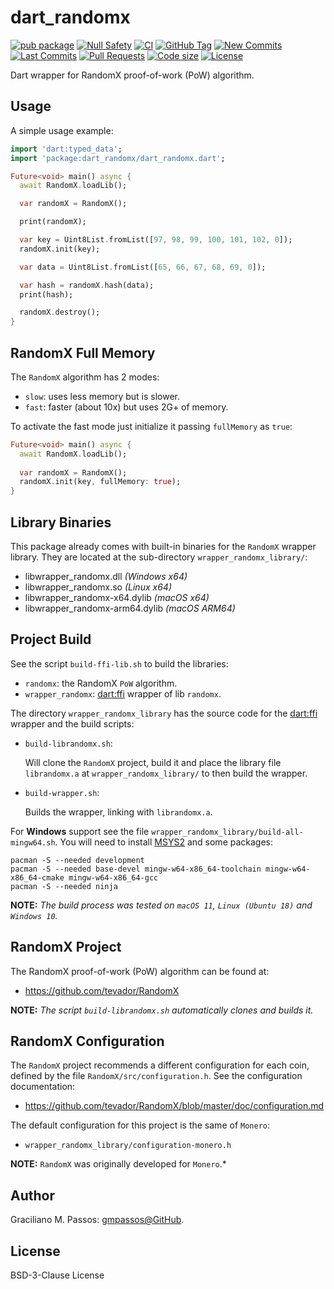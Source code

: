 # dart_randomx

[![pub package](https://img.shields.io/pub/v/dart_randomx.svg?logo=dart&logoColor=00b9fc)](https://pub.dev/packages/dart_randomx)
[![Null Safety](https://img.shields.io/badge/null-safety-brightgreen)](https://dart.dev/null-safety)
[![CI](https://img.shields.io/github/workflow/status/gmpassos/dart_randomx/Dart%20CI/master?logo=github-actions&logoColor=white)](https://github.com/gmpassos/dart_randomx/actions)
[![GitHub Tag](https://img.shields.io/github/v/tag/gmpassos/dart_randomx?logo=git&logoColor=white)](https://github.com/gmpassos/dart_randomx/releases)
[![New Commits](https://img.shields.io/github/commits-since/gmpassos/dart_randomx/latest?logo=git&logoColor=white)](https://github.com/gmpassos/dart_randomx/network)
[![Last Commits](https://img.shields.io/github/last-commit/gmpassos/dart_randomx?logo=git&logoColor=white)](https://github.com/gmpassos/dart_randomx/commits/master)
[![Pull Requests](https://img.shields.io/github/issues-pr/gmpassos/dart_randomx?logo=github&logoColor=white)](https://github.com/gmpassos/dart_randomx/pulls)
[![Code size](https://img.shields.io/github/languages/code-size/gmpassos/dart_randomx?logo=github&logoColor=white)](https://github.com/gmpassos/dart_randomx)
[![License](https://img.shields.io/github/license/gmpassos/dart_randomx?logo=open-source-initiative&logoColor=green)](https://github.com/gmpassos/dart_randomx/blob/master/LICENSE)

Dart wrapper for RandomX proof-of-work (PoW) algorithm.

## Usage

A simple usage example:

```dart
import 'dart:typed_data';
import 'package:dart_randomx/dart_randomx.dart';

Future<void> main() async {
  await RandomX.loadLib();

  var randomX = RandomX();

  print(randomX);

  var key = Uint8List.fromList([97, 98, 99, 100, 101, 102, 0]);
  randomX.init(key);

  var data = Uint8List.fromList([65, 66, 67, 68, 69, 0]);

  var hash = randomX.hash(data);
  print(hash);

  randomX.destroy();
}
```

## RandomX Full Memory

The `RandomX` algorithm has 2 modes:
  - `slow`: uses less memory but is slower.
  - `fast`: faster (about 10x) but uses 2G+ of memory.

To activate the fast mode just initialize it passing `fullMemory` as `true`:

```dart
Future<void> main() async {
  await RandomX.loadLib();
  
  var randomX = RandomX();
  randomX.init(key, fullMemory: true);
}
```

## Library Binaries

This package already comes with built-in binaries for the `RandomX` wrapper library.
They are located at the sub-directory `wrapper_randomx_library/`:

- libwrapper_randomx.dll *(Windows x64)*
- libwrapper_randomx.so *(Linux x64)*
- libwrapper_randomx-x64.dylib *(macOS x64)*
- libwrapper_randomx-arm64.dylib *(macOS ARM64)*

## Project Build

See the script `build-ffi-lib.sh` to build the libraries:

- `randomx`: the RandomX `PoW` algorithm.
- `wrapper_randomx`: [dart:ffi][dart_ffi] wrapper of lib `randomx`.

The directory `wrapper_randomx_library` has the source code for the
[dart:ffi][dart_ffi] wrapper and the build scripts:

- `build-librandomx.sh`:
  
   Will clone the `RandomX` project, build it and place the library file
   `librandomx.a` at `wrapper_randomx_library/` to then build the wrapper.


- `build-wrapper.sh`:

   Builds the wrapper, linking with `librandomx.a`.

For **Windows** support see the file `wrapper_randomx_library/build-all-mingw64.sh`.
You will need to install [MSYS2][MSYS2] and some packages:

```shell
pacman -S --needed development
pacman -S --needed base-devel mingw-w64-x86_64-toolchain mingw-w64-x86_64-cmake mingw-w64-x86_64-gcc
pacman -S --needed ninja
```

[MSYS2]: https://www.msys2.org/docs/cmake/

**NOTE:** *The build process was tested on `macOS 11`, `Linux (Ubuntu 18)` and `Windows 10`.*

[dart_ffi]: https://dart.dev/guides/libraries/c-interop

## RandomX Project

The RandomX proof-of-work (PoW) algorithm can be found at:

- https://github.com/tevador/RandomX

**NOTE:** *The script `build-librandomx.sh` automatically clones and builds it.*

## RandomX Configuration

The `RandomX` project recommends a different configuration for each coin,
defined by the file `RandomX/src/configuration.h`. See the configuration documentation:

- https://github.com/tevador/RandomX/blob/master/doc/configuration.md

The default configuration for this project is the same of `Monero`:
- `wrapper_randomx_library/configuration-monero.h`

**NOTE:** `RandomX` was originally developed for `Monero`.*

## Author

Graciliano M. Passos: [gmpassos@GitHub][github].

[github]: https://github.com/gmpassos

## License

BSD-3-Clause License
